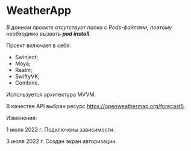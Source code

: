 # WeatherApp

*В данном проекте отсутствует папка с Pods-файлами, поэтому необходимо вызвать **pod install***.

Проект включает в себя:

* Swinject;
* Moya;
* Realm;
* SwiftyVK;
* Combine.

Используется архитектура MVVM.

В качестве API выбран ресурс https://openweathermap.org/forecast5.

Изменения:

1 июля 2022 г.
Подключены зависимости.

3 июля 2022 г.
Создан экран авторизации.
